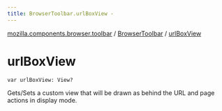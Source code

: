 ```yaml
---
title: BrowserToolbar.urlBoxView - 
---
```


[mozilla.components.browser.toolbar](../index.html) / [BrowserToolbar](index.html) / [urlBoxView](./url-box-view.html)

# urlBoxView

`var urlBoxView: View?`

Gets/Sets a custom view that will be drawn as behind the URL and page actions in display mode.

